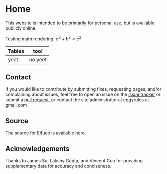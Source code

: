 # Home

This website is intended to be primarily for personal use, but is available publicly online.

Testing math rendering: $a^2+b^2=c^2$

| Tables | too! |
| --- | --- |
| yeet | no yeet |

## Contact

If you would like to contribute by submitting fixes, requesting pages, and/or complaining about issues, feel free to open an issue on the [issue tracker](https://git.eggworld.tk/eggy/eifueo/issues) or submit a [pull request](https://git.eggworld.tk/eggy/eifueo/pulls), or contact the site administrator at eggyrules at gmail.com

## Source

The source for Eifueo is available [here](https://git.eggworld.tk/eggy/eifueo).

## Acknowledgements

Thanks to James Su, Lakshy Gupta, and Vincent Guo for providing supplementary data for accuracy and conciseness.
